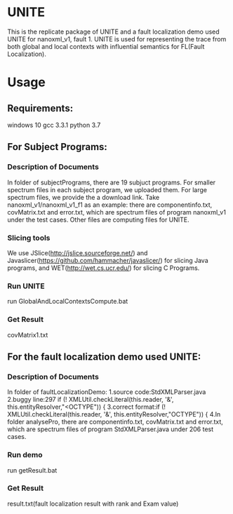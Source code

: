 # UNITE
This is the replicate package of UNITE and a fault localization demo used UNITE for nanoxml_v1, fault 1.
UNITE is used for representing the trace from both global and local contexts with influential semantics for FL(Fault Localization).
# Usage
## Requirements:
windows 10
gcc 3.3.1
python 3.7

## For Subject Programs:
### Description of Documents
In folder of subjectPrograms, there are 19 subjuct programs. For smaller spectrum files in each subject program, we uploaded them.
For large spectrum files, we provide the a download link.
Take nanoxml_v1/nanoxml_v1_f1 as an example:
there are componentinfo.txt, covMatrix.txt and error.txt, which are spectrum files of program nanoxml_v1 under the test cases.
Other files are computing files for UNITE.
### Slicing tools
We use JSlice(http://jslice.sourceforge.net/) and Javaslicer(https://github.com/hammacher/javaslicer/) for slicing Java programs, and WET(http://wet.cs.ucr.edu/) for slicing C Programs.
### Run UNITE
run GlobalAndLocalContextsCompute.bat
### Get Result
covMatrix1.txt

## For the fault localization demo used UNITE:
### Description of Documents
In folder of faultLocalizationDemo:
1.source code:StdXMLParser.java
2.buggy line:297 if (! XMLUtil.checkLiteral(this.reader, '&', this.entityResolver,"<OCTYPE")) { 
3.correct format:if (! XMLUtil.checkLiteral(this.reader, '&', this.entityResolver,"OCTYPE")) { 
4.In folder analysePro, there are componentinfo.txt, covMatrix.txt and error.txt, which are spectrum files of program StdXMLParser.java under 206 test cases.
### Run demo
run getResult.bat
### Get Result
result.txt(fault localization result with rank and Exam value)

